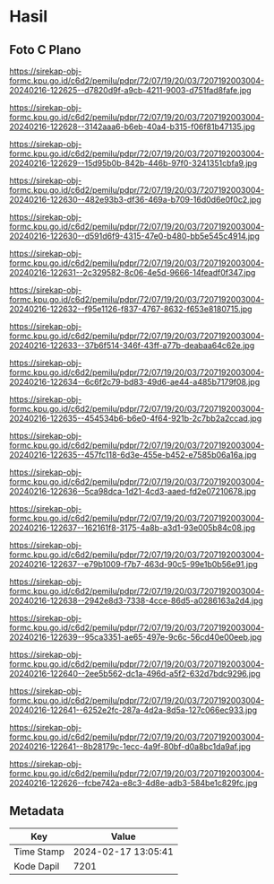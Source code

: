 # Hasil

## Foto C Plano

https://sirekap-obj-formc.kpu.go.id/c6d2/pemilu/pdpr/72/07/19/20/03/7207192003004-20240216-122625--d7820d9f-a9cb-4211-9003-d751fad8fafe.jpg

https://sirekap-obj-formc.kpu.go.id/c6d2/pemilu/pdpr/72/07/19/20/03/7207192003004-20240216-122628--3142aaa6-b6eb-40a4-b315-f06f81b47135.jpg

https://sirekap-obj-formc.kpu.go.id/c6d2/pemilu/pdpr/72/07/19/20/03/7207192003004-20240216-122629--15d95b0b-842b-446b-97f0-3241351cbfa9.jpg

https://sirekap-obj-formc.kpu.go.id/c6d2/pemilu/pdpr/72/07/19/20/03/7207192003004-20240216-122630--482e93b3-df36-469a-b709-16d0d6e0f0c2.jpg

https://sirekap-obj-formc.kpu.go.id/c6d2/pemilu/pdpr/72/07/19/20/03/7207192003004-20240216-122630--d591d6f9-4315-47e0-b480-bb5e545c4914.jpg

https://sirekap-obj-formc.kpu.go.id/c6d2/pemilu/pdpr/72/07/19/20/03/7207192003004-20240216-122631--2c329582-8c06-4e5d-9666-14feadf0f347.jpg

https://sirekap-obj-formc.kpu.go.id/c6d2/pemilu/pdpr/72/07/19/20/03/7207192003004-20240216-122632--f95e1126-f837-4767-8632-f653e8180715.jpg

https://sirekap-obj-formc.kpu.go.id/c6d2/pemilu/pdpr/72/07/19/20/03/7207192003004-20240216-122633--37b6f514-346f-43ff-a77b-deabaa64c62e.jpg

https://sirekap-obj-formc.kpu.go.id/c6d2/pemilu/pdpr/72/07/19/20/03/7207192003004-20240216-122634--6c6f2c79-bd83-49d6-ae44-a485b7179f08.jpg

https://sirekap-obj-formc.kpu.go.id/c6d2/pemilu/pdpr/72/07/19/20/03/7207192003004-20240216-122635--454534b6-b6e0-4f64-921b-2c7bb2a2ccad.jpg

https://sirekap-obj-formc.kpu.go.id/c6d2/pemilu/pdpr/72/07/19/20/03/7207192003004-20240216-122635--457fc118-6d3e-455e-b452-e7585b06a16a.jpg

https://sirekap-obj-formc.kpu.go.id/c6d2/pemilu/pdpr/72/07/19/20/03/7207192003004-20240216-122636--5ca98dca-1d21-4cd3-aaed-fd2e07210678.jpg

https://sirekap-obj-formc.kpu.go.id/c6d2/pemilu/pdpr/72/07/19/20/03/7207192003004-20240216-122637--162161f8-3175-4a8b-a3d1-93e005b84c08.jpg

https://sirekap-obj-formc.kpu.go.id/c6d2/pemilu/pdpr/72/07/19/20/03/7207192003004-20240216-122637--e79b1009-f7b7-463d-90c5-99e1b0b56e91.jpg

https://sirekap-obj-formc.kpu.go.id/c6d2/pemilu/pdpr/72/07/19/20/03/7207192003004-20240216-122638--2942e8d3-7338-4cce-86d5-a0286163a2d4.jpg

https://sirekap-obj-formc.kpu.go.id/c6d2/pemilu/pdpr/72/07/19/20/03/7207192003004-20240216-122639--95ca3351-ae65-497e-9c6c-56cd40e00eeb.jpg

https://sirekap-obj-formc.kpu.go.id/c6d2/pemilu/pdpr/72/07/19/20/03/7207192003004-20240216-122640--2ee5b562-dc1a-496d-a5f2-632d7bdc9296.jpg

https://sirekap-obj-formc.kpu.go.id/c6d2/pemilu/pdpr/72/07/19/20/03/7207192003004-20240216-122641--6252e2fc-287a-4d2a-8d5a-127c066ec933.jpg

https://sirekap-obj-formc.kpu.go.id/c6d2/pemilu/pdpr/72/07/19/20/03/7207192003004-20240216-122641--8b28179c-1ecc-4a9f-80bf-d0a8bc1da9af.jpg

https://sirekap-obj-formc.kpu.go.id/c6d2/pemilu/pdpr/72/07/19/20/03/7207192003004-20240216-122626--fcbe742a-e8c3-4d8e-adb3-584be1c829fc.jpg


## Metadata

| Key        | Value               |
| ---------- | ------------------- |
| Time Stamp | 2024-02-17 13:05:41 |
| Kode Dapil | 7201                |



